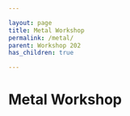 ```yaml
---

layout: page  
title: Metal Workshop 
permalink: /metal/  
parent: Workshop 202
has_children: true

---
```


# Metal Workshop